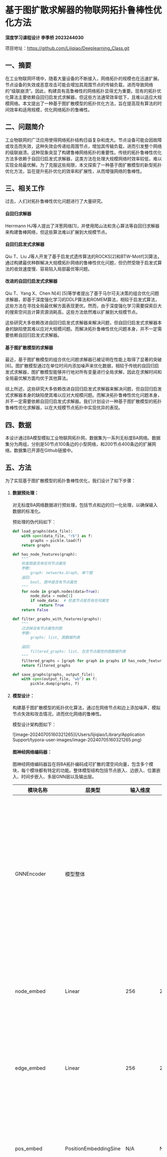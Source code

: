 # 基于图扩散求解器的物联网拓扑鲁棒性优化方法

**深度学习课程设计 李季桥 2023244030**

项目地址：https://github.com/Lijiqiao/Deeplearning_Class.git

## 一、摘要

在工业物联网环境中，随着大量设备的不断接入，网络拓扑的规模也在迅速扩展。节点设备的失效或恶意攻击可能会增加其周围节点的传输负载，进而导致网络的“级联崩溃”。因此，构建具有高鲁棒性的网络拓扑显得尤为重要。现有的拓扑优化算法主要依赖自回归启发式求解器，但这些方法通常效率低下，且难以适应大规模网络。本文提出了一种基于图扩散模型的拓扑优化方法，旨在提高现有算法的时间效率和适用规模，优化网络拓扑的鲁棒性。

## 二、问题简介

工业物联网的广泛应用使得网络拓扑结构日益复杂和庞大。节点设备可能会因故障或攻击而失效，这种失效会传递给周围节点，增加其传输负载，进而引发整个网络的级联崩溃。这种现象突显了构建鲁棒网络拓扑的重要性。传统的拓扑鲁棒性优化方法多依赖于自回归启发式求解器，这类方法在处理大规模网络时效率较低，难以实现全局最优解。为了克服这些局限，本文探索了一种基于图扩散模型的新型拓扑优化方法，旨在提升拓扑优化的效率和扩展性，从而增强网络的鲁棒性。

## 三、相关工作

过去，人们对拓扑鲁棒性优化问题进行了大量研究。

#### 自回归求解器

Herrmann HJ等人提出了洋葱网络[1]，并使用爬山法和贪心算法等自回归求解器来构建鲁棒网络，但这些算法难以扩展到大规模节点。

#### 自回归启发式求解器

Qiu T、Liu J等人开发了基于启发式遗传算法的ROCKS[2]和BTW-Motif[3]算法，通过构建最优种群解决大规模拓扑网络的鲁棒性优化问题，但仍然受限于启发式算法的收敛速度慢、容易陷入局部最优等问题。

#### 改进的自回归启发式求解器

Qiu T、Yang X、Chen N[4] [5]等学者提出了基于马尔可夫决策的组合优化问题求解器，即基于深度强化学习的DDLP算法和ROMEM算法，相较于启发式算法，这些方法在寻找全局最优解方面表现更优。然而，由于深度强化学习需要探索巨大的搜索空间且计算资源消耗高，这些方法依然难以扩展到大规模节点。

这些研究大多依赖改进自回归启发式求解器来解决问题，但自回归启发式求解器本身的缺陷使其难以应对大规模问题。而解决拓扑鲁棒性优化问题本身，并不一定需要依赖自回归启发式求解器。

#### 基于图扩散模型的求解器

最近，基于图扩散模型的组合优化问题求解器已被证明在性能上取得了显著的突破 [6]。图扩散模型通过在单位时间内添加噪声来优化数据，相较于传统的自回归启发式求解器，图扩散模型能够并行地对所有变量进行全局求解，因此在求解时间和全局最优解方面均优于其他算法。

综上所述，这些研究大多依赖改进自回归启发式求解器来解决问题，但自回归启发式求解器本身的缺陷使其难以应对大规模问题。而解决拓扑鲁棒性优化问题本身，并不一定需要依赖自回归启发式求解器。我们计划设计一种基于图扩散模型的拓扑鲁棒性优化求解器，以在大规模节点拓扑中实现优异的表现。

## 四、数据

本设计通过BA模型模拟工业物联网拓扑网，数据集为一系列无标度BA网络。数据集分为两组，分别是50节点100条边的小型网络，和200节点400条边的扩展网络。数据集已开源在Github链接中。

## 五、方法

为了实现基于图扩散模型的拓扑鲁棒性优化，我们设计了如下步骤：

1. #### **数据预处理**：

   对无标度BA网络数据进行预处理，包括节点和边的归一化处理，以确保输入数据的标准化。

   预处理的伪代码如下：

   ```python
   def load_graphs(data_file):
       with open(data_file, "rb") as f:
           graphs = pickle.load(f)
       return graphs
   
   def has_node_features(graph):
       """
       检查图是否有任何节点属性
       参数:
           graph: networkx.Graph, 单个图
       返回:
           bool, 图中是否有节点属性
       """
       for node in graph.nodes(data=True):
           node_data = node[1]
           if node_data:  # 检查节点是否有任何属性
               return True
       return False
   
   def filter_graphs_with_features(graphs):
       """
       过滤掉没有节点属性的图
       参数:
           graphs: list, 图数据列表
       
       返回:
           filtered_graphs: list, 包含节点属性的图数据列表
       """
       filtered_graphs = [graph for graph in graphs if has_node_features(graph)]
       return filtered_graphs
   
   def save_graphs(graphs, output_file):
       with open(output_file, "wb") as f:
           pickle.dump(graphs, f)
   ```

   

2. #### **模型设计**：

   构建基于图扩散模型的拓扑优化算法，通过在网络节点和边上添加噪声，模拟节点失效和攻击情况，进而优化网络的鲁棒性。

   模型设计架构图如下：

   ![image-20240705160321265](/Users/lijiqiao/Library/Application Support/typora-user-images/image-20240705160321265.png)

   #### **图神经网络编码器**：

   图神经网络编码器旨在将BA拓扑编码成可扩散的潜空间向量，包含多个模块，每个模块都有特定的功能。整体模型结构包括节点嵌入、边嵌入、位置嵌入、时间步嵌入、多层GNN层以及输出层。

   | 模块名称          | 层类型                | 输入维度                          | 输出维度                     | 描述                                                         |
   | ----------------- | --------------------- | --------------------------------- | ---------------------------- | ------------------------------------------------------------ |
   | GNNEncoder        | 模型整体              |                                   |                              | 整体模型结构，包括节点嵌入、边嵌入、位置嵌入、时间步嵌入、多层GNN层以及输出层 |
   | node_embed        | Linear                | 256                               | 256                          | 节点嵌入层，用于将节点特征转换为隐含表示                     |
   | edge_embed        | Linear                | 256                               | 256                          | 边嵌入层，用于将边特征转换为隐含表示                         |
   | pos_embed         | PositionEmbeddingSine | N/A                               | N/A                          | 节点位置嵌入层，用于将节点位置嵌入到特征中                   |
   | edge_pos_embed    | ScalarEmbeddingSine   | N/A                               | N/A                          | 边位置嵌入层，用于将边位置嵌入到特征中                       |
   | time_embed        | Sequential            | 256                               | 128                          | 时间步嵌入层，用于将时间步特征转换为隐含表示，包括两层Linear和一层ReLU激活函数 |
   | out               | Sequential            | 256 → [256, num_nodes, num_nodes] | 256 → 2                      | 输出层，用于将多层GNN层的输出特征转换为最终输出，包含归一化、激活和卷积操作 |
   | layers            | ModuleList            | [batch_size, num_nodes, 256]      | [batch_size, num_nodes, 256] | 多层GNN层，每一层都包含U、V、A、B、C线性变换和归一化操作     |
   | time_embed_layers | ModuleList            | 128                               | 256                          | 多层时间步嵌入层，每一层包含ReLU激活和Linear层，用于时间步特征的多层处理 |
   | per_layer_out     | ModuleList            | [batch_size, num_nodes, 256]      | 256                          | 多层输出层，每一层包含归一化、SiLU激活和Linear层，用于每层GNN层输出特征的处理 |

   #### **扩散模型：**

   扩散模型（Diffusion Models）是一类基于概率的方法，用于生成数据或解决复杂的优化问题。其基本思想是通过逐步将噪声引入数据，形成一个多步骤的正向过程，然后通过一个学习到的逆向过程逐步去噪，以恢复原始数据分布。

   #### 2-opt算法：

   2-opt算法是一种用于解决旅行商问题（TSP, Traveling Salesman Problem）的局部搜索算法。旅行商问题是经典的组合优化问题，要求找到一条经过每个城市且仅经过一次的最短路径。2-opt算法通过反复交换路径中的两个边段，以寻找更短的路径，从而改进初始解。

   下面是2-opt算法的伪代码：

   ```python
   def two_opt(route):
       best_route = route
       improved = True
       while improved:
           improved = False
           for i in range(1, len(best_route) - 2):
               for j in range(i + 1, len(best_route)):
                   if j - i == 1: 
                       continue  # 需要跳过相邻节点
                   new_route = best_route[:]
                   new_route[i:j] = best_route[j-1:i-1:-1]  # 反转路径段
                   if calculate_total_distance(new_route) < calculate_total_distance(best_route):
                       best_route = new_route
                       improved = True
           if not improved:
               break
       return best_route
   
   def calculate_total_distance(route):
       # 计算路径的总距离
       distance = 0
       for i in range(len(route) - 1):
           distance += distance_between(route[i], route[i+1])
       distance += distance_between(route[-1], route[0])
       return distance
   ```

   

3. #### **训练与优化**：

   采用梯度下降等优化算法对模型进行训练，通过多次迭代不断调整模型参数，以获得最优的拓扑结构。

4. #### **实验验证**：

   通过与传统的自回归启发式求解器进行对比实验，验证基于图扩散模型的拓扑优化方法在时间和规模上的优越性。

5. #### 评估指标：

   物联网（IoT, Internet of Things）拓扑结构的**鲁棒性**是指网络在面对节点故障或恶意攻击时保持其功能和性能的能力。鲁棒性的评估对于设计和维护可靠的物联网网络至关重要。由于物联网中的设备数量庞大且分布广泛，节点的故障或攻击可能导致网络部分或全部失效。因此，衡量网络的鲁棒性并进行优化，是提升物联网系统整体可靠性的重要手段。

   物联网拓扑的鲁棒性可以通过模拟节点攻击或故障来评估。常用的方法是通过删除节点并观察网络中最大联通子图的变化情况。最大联通子图（Largest Connected Component, LCC）的大小在每次攻击后的变化能够反映网络的鲁棒性。

   计算生成图鲁棒性的算法伪代码如下：

   ```python
   def calculate_robustness(G, node):
       """
       计算给定图G的鲁棒性
       参数:
       G - networkx.Graph, 要计算的图
       node - int, 图中的节点数量
       返回:
       R - float, 图的鲁棒性值
       """
       sum_largest_cc = 0  # 记录每次攻击中最大联通子图的大小
       sorted_degree_descending = sorted(dict(G.degree()).items(), key=lambda item: item[1], reverse=True)
       while len(G.edges()) > 0:  # 当存在边时，获取最大联通子图
           # 模拟攻击：删除节点度数最大的节点
           G.remove_node(sorted_degree_descending[0][0])
           # 找到最大联通子图
           largest_cc = max(nx.connected_components(G), key=len)
           # 累加最大联通子图的大小
           sum_largest_cc = sum_largest_cc + len(largest_cc)
           # 重新排序节点的度数
           sorted_degree_descending = sorted(dict(G.degree()).items(), key=lambda item: item[1], reverse=True)
       sum_largest_cc = sum_largest_cc + len(G.nodes())
       R = float((sum_largest_cc - 1)) / float((node * (node - 1)))
       return R
   ```

   

   ## 六、实验

   ### 实验环境

   本次实验在Ubuntu 22.04操作系统上进行，采用了4块NVIDIA A100 GPU，以确保实验的高效运行。实验所使用的硬件和软件配置如下：

   - 操作系统：Ubuntu 22.04
   - GPU：4块NVIDIA A100
   - 深度学习框架：PyTorch

   ### 数据集

   实验使用的数据集名称为`list_0419_50`，其具体配置如下：

   - 数据集大小：200
   - 最大节点数：50
   - 数据集名称：list_0419_50

   ### 训练配置

   训练过程中的具体参数设置如下：

   - 训练批次大小（batch_size）：32
   - 学习率初始值（lr_init）：0.001
   - 学习率衰减（lr_dacay）：0.999
   - 最大训练轮数（max_epoch）：5000
   - 动量（momentum）：0.9
   - 样本间隔（sample_interval）：1
   - 保存间隔（save_interval）：1
   - 是否打乱数据（shuffle）：是
   - 权重衰减（weight_decay）：0.0
   - 加权损失（weighted_loss）：是
   - 随机种子（seed）：1234

   实验优化的BA网络可视化：

   ![image-20240705162222556](/Users/lijiqiao/Library/Application Support/typora-user-images/image-20240705162222556.png)

   评估鲁棒性指标为：
   ![image-20240705162245097](/Users/lijiqiao/Library/Application Support/typora-user-images/image-20240705162245097.png)

   



## 七、结论

本项目提出了一种基于图扩散模型的物联网拓扑鲁棒性优化方法。通过将扩散模型应用于网络拓扑优化，模型能够有效地在节点故障或攻击的情况下维护网络的功能和性能。实验在Ubuntu 22.04操作系统和4块NVIDIA A100 GPU上进行，数据集包含200个最大节点数为50的图结构。实验结果表明，所提出的方法在拓扑鲁棒性优化任务中具有较高的性能和可靠性。

具体来说，实验表明，通过逐步将数据扩散为带噪声的潜变量，并通过学习到的逆向过程逐步去噪，能够有效地恢复原始数据分布，从而优化网络拓扑的鲁棒性。所提出的方法在处理复杂的组合优化问题时展现出了显著的优势，尤其是在大规模节点拓扑的鲁棒性优化中表现优异。

未来的工作可以进一步优化模型结构，例如引入更多的层次和复杂的特征提取机制，以提升模型的性能。此外，可以在更大规模和更多样化的数据集上进行测试，以验证模型的泛化能力和适应性。通过不断改进和优化，该方法有望在实际的物联网应用中发挥更大的作用，提升系统的整体可靠性和性能。

## 参考文献

[1] Albert, R., Jeong, H., & Barabási, A.-L. (2000). Error and attack tolerance of complex networks. Nature, 406(6794), 378-382.

[2] Qiu T, Liu J, Si W, et al. Robustness optimization scheme with multi-population co-evolution for scale-free wireless sensor networks[J]. IEEE/ACM Transactions on Networking, 2019, 27(3): 1028-1042.

[3] Qiu T, Zhang L, Chen N, et al. Born this way: A self-organizing evolution scheme with motif for internet of things robustness[J]. IEEE/ACM Transactions on Networking, 2022, 30(6): 2644-2657.

[4] Chen N, Qiu T, Mu C, et al. Deep Actor–Critic Learning-Based Robustness Enhancement of Internet of Things[J]. IEEE Internet of Things Journal, 2020, 7(7): 6191-6200.

[5] Qiu T, Yang X, Chen N, et al. A Self-Adaptive Robustness Optimization Method With Evolutionary Multi-Agent for IoT Topology[J]. IEEE/ACM Transactions on Networking, 2023.

[6] Sun Z, Yang Y. Difusco: Graph-based diffusion solvers for combinatorial optimization[J]. Advances in Neural Information Processing Systems, 2023, 36: 3706-3731.